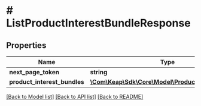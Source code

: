 # # ListProductInterestBundleResponse

## Properties

Name | Type | Description | Notes
------------ | ------------- | ------------- | -------------
**next_page_token** | **string** |  | [optional]
**product_interest_bundles** | [**\Com\Keap\Sdk\Core\Model\ProductInterestBundle[]**](ProductInterestBundle.md) |  | [optional]

[[Back to Model list]](../../README.md#models) [[Back to API list]](../../README.md#endpoints) [[Back to README]](../../README.md)
